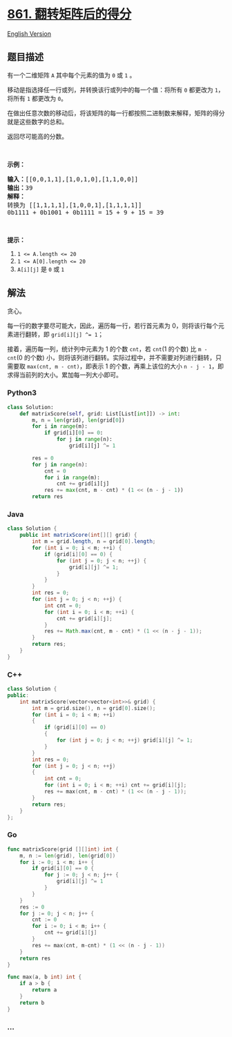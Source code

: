 # [861. 翻转矩阵后的得分](https://leetcode.cn/problems/score-after-flipping-matrix)

[English Version](/solution/0800-0899/0861.Score%20After%20Flipping%20Matrix/README_EN.md)

## 题目描述

<!-- 这里写题目描述 -->

<p>有一个二维矩阵&nbsp;<code>A</code> 其中每个元素的值为&nbsp;<code>0</code>&nbsp;或&nbsp;<code>1</code>&nbsp;。</p>

<p>移动是指选择任一行或列，并转换该行或列中的每一个值：将所有 <code>0</code> 都更改为 <code>1</code>，将所有 <code>1</code> 都更改为 <code>0</code>。</p>

<p>在做出任意次数的移动后，将该矩阵的每一行都按照二进制数来解释，矩阵的得分就是这些数字的总和。</p>

<p>返回尽可能高的分数。</p>

<p>&nbsp;</p>

<ol>
</ol>

<p><strong>示例：</strong></p>

<pre><strong>输入：</strong>[[0,0,1,1],[1,0,1,0],[1,1,0,0]]
<strong>输出：</strong>39
<strong>解释：
</strong>转换为 [[1,1,1,1],[1,0,0,1],[1,1,1,1]]
0b1111 + 0b1001 + 0b1111 = 15 + 9 + 15 = 39</pre>

<p>&nbsp;</p>

<p><strong>提示：</strong></p>

<ol>
	<li><code>1 &lt;= A.length &lt;= 20</code></li>
	<li><code>1 &lt;= A[0].length &lt;= 20</code></li>
	<li><code>A[i][j]</code>&nbsp;是&nbsp;<code>0</code> 或&nbsp;<code>1</code></li>
</ol>

## 解法

<!-- 这里可写通用的实现逻辑 -->

贪心。

每一行的数字要尽可能大，因此，遍历每一行，若行首元素为 0，则将该行每个元素进行翻转，即 `grid[i][j] ^= 1`；

接着，遍历每一列，统计列中元素为 1 的个数 `cnt`，若 `cnt`(1 的个数) 比 `m - cnt`(0 的个数) 小，则将该列进行翻转。实际过程中，并不需要对列进行翻转，只需要取 `max(cnt, m - cnt)`，即表示 1 的个数，再乘上该位的大小 `n - j - 1`，即求得当前列的大小。累加每一列大小即可。

<!-- tabs:start -->

### **Python3**

<!-- 这里可写当前语言的特殊实现逻辑 -->

```python
class Solution:
    def matrixScore(self, grid: List[List[int]]) -> int:
        m, n = len(grid), len(grid[0])
        for i in range(m):
            if grid[i][0] == 0:
                for j in range(n):
                    grid[i][j] ^= 1

        res = 0
        for j in range(n):
            cnt = 0
            for i in range(m):
                cnt += grid[i][j]
            res += max(cnt, m - cnt) * (1 << (n - j - 1))
        return res
```

### **Java**

<!-- 这里可写当前语言的特殊实现逻辑 -->

```java
class Solution {
    public int matrixScore(int[][] grid) {
        int m = grid.length, n = grid[0].length;
        for (int i = 0; i < m; ++i) {
            if (grid[i][0] == 0) {
                for (int j = 0; j < n; ++j) {
                    grid[i][j] ^= 1;
                }
            }
        }
        int res = 0;
        for (int j = 0; j < n; ++j) {
            int cnt = 0;
            for (int i = 0; i < m; ++i) {
                cnt += grid[i][j];
            }
            res += Math.max(cnt, m - cnt) * (1 << (n - j - 1));
        }
        return res;
    }
}
```

### **C++**

```cpp
class Solution {
public:
    int matrixScore(vector<vector<int>>& grid) {
        int m = grid.size(), n = grid[0].size();
        for (int i = 0; i < m; ++i)
        {
            if (grid[i][0] == 0)
            {
                for (int j = 0; j < n; ++j) grid[i][j] ^= 1;
            }
        }
        int res = 0;
        for (int j = 0; j < n; ++j)
        {
            int cnt = 0;
            for (int i = 0; i < m; ++i) cnt += grid[i][j];
            res += max(cnt, m - cnt) * (1 << (n - j - 1));
        }
        return res;
    }
};
```

### **Go**

```go
func matrixScore(grid [][]int) int {
	m, n := len(grid), len(grid[0])
	for i := 0; i < m; i++ {
		if grid[i][0] == 0 {
			for j := 0; j < n; j++ {
				grid[i][j] ^= 1
			}
		}
	}
	res := 0
	for j := 0; j < n; j++ {
		cnt := 0
		for i := 0; i < m; i++ {
			cnt += grid[i][j]
		}
		res += max(cnt, m-cnt) * (1 << (n - j - 1))
	}
	return res
}

func max(a, b int) int {
	if a > b {
		return a
	}
	return b
}
```

### **...**

```

```

<!-- tabs:end -->

